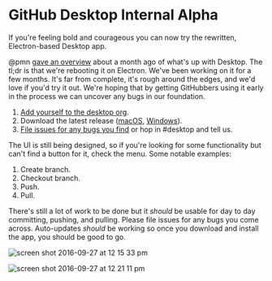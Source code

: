 # GitHub Desktop Internal Alpha

If you're feeling bold and courageous you can now try the rewritten, Electron-based Desktop app.

@pmn [gave an overview](https://team.githubapp.com/posts/28828) about a month ago of what's up with Desktop. The tl;dr is that we're rebooting it on Electron. We've been working on it for a few months. It's far from complete, it's rough around the edges, and we'd love if you'd try it out. We're hoping that by getting GitHubbers using it early in the process we can uncover any bugs in our foundation.

1. [Add yourself to the desktop org](http://central.github.com/invite_to_desktop_org).
2. Download the latest release ([macOS](https://central.github.com/deployments/desktop/desktop/latest/darwin), [Windows](https://central.github.com/deployments/desktop/desktop/latest/win32)).
3. [File issues for any bugs you find](http://github.com/desktop/desktop/issues/new) or hop in #desktop and tell us.

The UI is still being designed, so if you're looking for some functionality but can't find a button for it, check the menu. Some notable examples:

1. Create branch.
2. Checkout branch.
3. Push.
4. Pull.

There's still a lot of work to be done but it _should_ be usable for day to day committing, pushing, and pulling. Please file issues for any bugs you come across. Auto-updates _should_ be working so once you download and install the app, you should be good to go.

![screen shot 2016-09-27 at 12 15 33 pm](https://cloud.githubusercontent.com/assets/13760/18882427/212d06aa-84ad-11e6-9e05-4854b47c631c.png)

![screen shot 2016-09-27 at 12 21 11 pm](https://cloud.githubusercontent.com/assets/13760/18882439/27ab1dd2-84ad-11e6-8bd3-47b761fda085.png)
